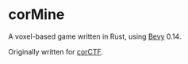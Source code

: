 # corMine

A voxel-based game written in Rust, using [Bevy](https://bevyengine.org/) 0.14.

Originally written for [corCTF](https://ctftime.org/event/2282/).
